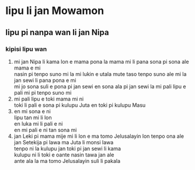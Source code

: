 # lipu li jan Mowamon
## lipu pi nanpa wan li jan Nipa
### kipisi lipu wan
1. mi jan Nipa li kama lon e mama pona la mama mi li pana sona pi sona ale mama e mi</br>
nasin pi tenpo suno mi la mi lukin e utala mute taso tenpo suno ale mi la jan sewi li pana pona e mi</br>
mi jo sona suli e pona pi jan sewi en sona ala pi jan sewi la mi pali lipu e pali mi pi tenpo suno mi
2. mi pali lipu e toki mama mi ni</br>
toki li pali e sona pi kulupu Juta en toki pi kulupu Masu
3. en mi sona e ni</br>
lipu tan mi li lon</br>
en luka mi li pali e ni</br>
en mi pali e ni tan sona mi
4. jan Leki pi mama mije mi li lon e ma tomo Jelusalayin lon tenpo ona ale</br>
jan Setekija pi lawa ma Juta li monsi lawa</br>
tenpo ni la kulupu jan toki pi jan sewi li kama</br>
kulupu ni li toki e oante nasin tawa jan ale</br>
ante ala la ma tomo Jelusalayin suli li pakala
